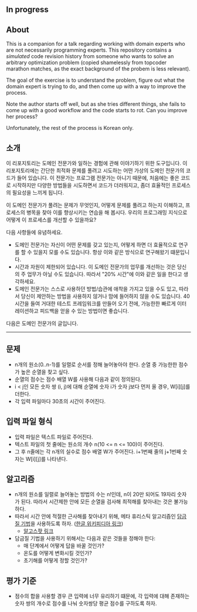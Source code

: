 ## In progress

## About 

This is a companion for a talk regarding working with domain experts who are not necessarily programming experts. This repository contains a _simulated_ code revision history from someone who wants to solve an arbitrary optimization problem (copied shamelessly from topcoder marathon matches, as the exact background of the probem is less relevant). 

The goal of the exercise is to understand the problem, figure out what the domain expert is trying to do, and then come up with a way to improve the process.

Note the author starts off well, but as she tries different things, she fails to come up with a good workflow and the code starts to rot. Can you improve her process?

Unfortunately, the rest of the process is Korean only.

## 소개

이 리포지토리는 도메인 전문가와 일하는 경험에 관해 이야기하기 위한 도구입니다. 이 리포지토리에는 간단한 최적화 문제를 풀려고 시도하는 어떤 가상의 도메인 전문가의 코드가 들어 있습니다. 이 전문가는 프로그램 전문가는 아니기 때문에, 처음에는 좋은 코드로 시작하지만 다양한 방법들을 시도하면서 코드가 더러워지고, 좀더 효율적인 프로세스의 필요성을 느끼게 됩니다.

이 도메인 전문가가 풀려는 문제가 무엇인지, 어떻게 문제를 풀려고 하는지 이해하고, 프로세스의 병목을 찾아 이를 향상시키는 연습을 해 봅시다. 우리의 프로그래밍 지식으로 어떻게 이 프로세스를 개선할 수 있을까요?

다음 사항들에 유념하세요.

* 도메인 전문가는 자신이 어떤 문제를 갖고 있는지, 어떻게 하면 더 효율적으로 연구를 할 수 있을지 모를 수도 있습니다. 항상 이와 같은 방식으로 연구해왔기 떄문입니다.
* 시간과 자원이 제한되어 있습니다. 이 도메인 전문가의 업무를 개선하는 것은 당신의 주 업무가 아닐 수도 있습니다. 따라서 "20% 시간"에 이와 같은 일을 한다고 생각하세요. 
* 도메인 전문가는 스스로 사용하던 방법/습관에 애착을 가지고 있을 수도 있고, 따라서 당신이 제안하는 방법을 사용하지 않거나 맘에 들어하지 않을 수도 있습니다. 40시간을 들여 거대한 테스트 프레임워크를 만들어 오기 전에, 가능한한 빠르게 이터레이션하고 피드백을 얻을 수 있는 방법이면 좋습니다.

다음은 도메인 전문가의 글입니다.

----

## 문제

* n개의 원소(0..n-1)를 일렬로 순서를 정해 늘어놓아야 한다. 순열 중 가능한한 점수가 높은 순열을 찾고 싶다.
* 순열의 점수는 점수 배열 W를 사용해 다음과 같이 정의된다.
* i < j인 모든 숫자 쌍 (i, j)에 대해 순열에 숫자 i가 숫자 j보다 먼저 올 경우, W[i][j]를 더한다.
* 각 입력 파일마다 30초의 시간이 주어진다.

## 입력 파일 형식

* 입력 파일은 텍스트 파일로 주어진다.
* 텍스트 파일의 첫 줄에는 원소의 개수 n(10 <= n <= 100)이 주어진다.
* 그 후 n줄에는 각 n개의 실수로 점수 배열 W가 주어진다. i+1번째 줄의 j+1번째 숫자는 W[i][j]를 나타낸다.

## 알고리즘

* n개의 원소를 일렬로 늘어놓는 방법의 수는 n!인데, n이 20만 되어도 19자리 숫자가 된다. 따라서 시간제한 안에 모든 순열을 검사해 최적해를 찾아내는 것은 불가능하다.
* 따라서 시간 안에 적절한 근사해를 찾아내기 위해, 메타 휴리스틱 알고리즘인 [담금질 기법](http://en.wikipedia.org/wiki/Simulated_annealing)을 사용하도록 하자. ([한글 위키피디아 링크](http://ko.wikipedia.org/wiki/%EB%8B%B4%EA%B8%88%EC%A7%88_%EA%B8%B0%EB%B2%95))
	* [알고스팟 링크](http://algospot.com/forum/read/1211/)
* 담금질 기법을 사용하기 위해서는 다음과 같은 것들을 정해야 한다:
	* 매 단계에서 어떻게 답을 바꿀 것인가?
	* 온도를 어떻게 변화시킬 것인가?
	* 초기해를 어떻게 정할 것인가?

## 평가 기준

* 점수의 합을 사용할 경우 큰 입력에 너무 유리하기 떄문에, 각 입력에 대해 존재하는 숫자 쌍의 개수로 점수를 나눠 숫자쌍당 평균 점수를 구하도록 하자.
